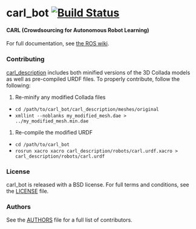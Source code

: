 carl_bot [![Build Status](https://api.travis-ci.org/WPI-RAIL/carl_bot.png)](https://travis-ci.org/WPI-RAIL/carl_bot)
========

#### CARL (Crowdsourcing for Autonomous Robot Learning)
For full documentation, see [the ROS wiki](http://ros.org/wiki/carl_bot).

### Contributing

[carl_description](carl_description) includes both minified versions of the 3D Collada models as well as pre-compiled URDF files. To properly contribute, follow the following:

 1. Re-minify any modified Collada files
   * `cd /path/to/carl_bot/carl_description/meshes/original`
   * `xmllint --noblanks my_modified_mesh.dae > ../my_modified_mesh.min.dae`
 1. Re-compile the modified URDF
   * `cd /path/to/carl_bot`
   * `rosrun xacro xacro carl_description/robots/carl.urdf.xacro > carl_description/robots/carl.urdf`

### License
carl_bot is released with a BSD license. For full terms and conditions, see the [LICENSE](LICENSE) file.

### Authors
See the [AUTHORS](AUTHORS.md) file for a full list of contributors.
